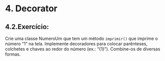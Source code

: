 # 4. Decorator

## 4.2.Exercício:
Crie uma classe NumeroUm que tem um método `imprimir()` que imprime o número “1” na tela. Implemente
decoradores para colocar parênteses, colchetes e chaves ao redor do número (ex.: “{1}”). Combine-os de
diversas formas.
